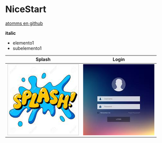 # NiceStart
[atomms en github](https://github.com/atomms)

**italic**

* elemento1
* subelemento1

Splash | Login
-------|--------
![](img/splash.jpg) | ![](img/login.jpg)